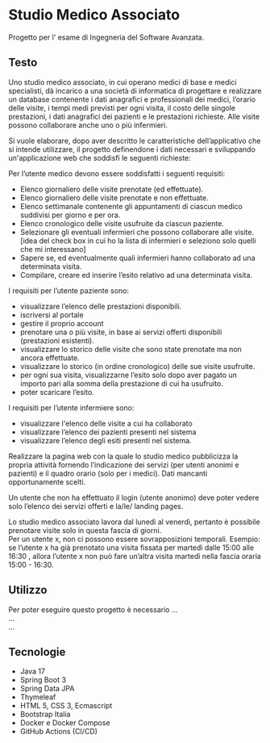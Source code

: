 # Studio Medico Associato

Progetto per l' esame di Ingegneria del Software Avanzata.

## Testo
Uno studio medico associato, in cui operano medici di base e medici specialisti, dà incarico a una società di informatica di progettare e realizzare un database contenente i dati anagrafici e professionali dei medici, l’orario delle visite, i tempi medi previsti per ogni visita, il costo delle singole prestazioni, i dati anagrafici dei pazienti e le prestazioni richieste. Alle visite possono collaborare anche uno o più infermieri.

Si vuole elaborare, dopo aver descritto le caratteristiche dell’applicativo che si intende utilizzare, il progetto definendone i dati necessari e sviluppando un'applicazione web che soddisfi le seguenti richieste:

Per l’utente medico devono essere soddisfatti i seguenti requisiti:
- Elenco giornaliero delle visite prenotate (ed effettuate).
- Elenco giornaliero delle visite prenotate e non effettuate.
- Elenco settimanale contenente gli appuntamenti di ciascun medico suddivisi per giorno e per ora.
- Elenco cronologico delle visite usufruite da ciascun paziente.
- Selezionare gli eventuali infermieri che possono collaborare alle visite. [idea del check box in cui ho la lista di infermieri e seleziono solo quelli che mi interessano]
- Sapere se, ed eventualmente quali infermieri hanno collaborato ad una determinata visita.
- Compilare, creare ed inserire l’esito relativo ad una determinata visita.

I requisiti per l’utente paziente sono:
- visualizzare l’elenco delle prestazioni disponibili.
- iscriversi al portale
- gestire il proprio account
- prenotare una o più visite, in base ai servizi offerti disponibili (prestazioni esistenti).
- visualizzare lo storico delle visite che sono state prenotate ma non ancora effettuate.
- visualizzare lo storico (in ordine cronologico) delle sue visite usufruite.
- per ogni sua visita, visualizzarne l’esito solo dopo aver pagato un importo pari alla somma della prestazione di cui ha usufruito.
- poter scaricare l’esito.

I requisiti per l’utente infermiere sono:
- visualizzare l'elenco delle visite a cui ha collaborato
- visualizzare l’elenco dei pazienti presenti nel sistema
- visualizzare l’elenco degli esiti presenti nel sistema.

Realizzare la pagina web con la quale lo studio medico pubblicizza la propria attività fornendo l’indicazione dei servizi (per utenti anonimi e pazienti) e il quadro orario (solo per i medici). Dati mancanti opportunamente scelti.

Un utente che non ha effettuato il login (utente anonimo) deve poter vedere solo l’elenco dei servizi offerti e la/le/ landing pages.

Lo studio medico associato lavora dal lunedì al venerdì, pertanto è possibile prenotare visite solo in questa fascia di giorni.\
Per un utente x, non ci possono essere sovrapposizioni temporali.
Esempio: se l’utente x ha già prenotato una visita fissata per martedì dalle 15:00 alle 16:30 , allora l’utente x non può fare un’altra visita martedì nella fascia oraria 15:00 - 16:30.

## Utilizzo
Per poter eseguire questo progetto è necessario
...\
...\
...

## Tecnologie
- Java 17
- Spring Boot 3
- Spring Data JPA
- Thymeleaf
- HTML 5, CSS 3, Ecmascript
- Bootstrap Italia
- Docker e Docker Compose
- GitHub Actions (CI/CD)